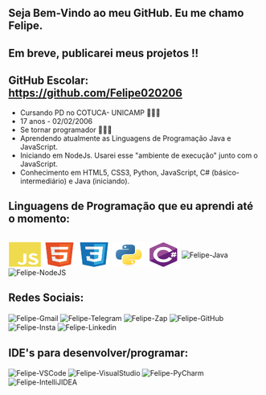## Seja Bem-Vindo ao meu GitHub. Eu me chamo Felipe.
## Em breve, publicarei meus projetos !!
## GitHub Escolar: https://github.com/Felipe020206
- Cursando PD no COTUCA- UNICAMP 🧑🏽‍🎓
- 17 anos - 02/02/2006
- Se tornar programador 👨🏽‍💻
- Aprendendo atualmente as Linguagens de Programação Java e JavaScript.
- Iniciando em NodeJs. Usarei esse "ambiente de execução" junto com o JavaScript. 
- Conhecimento em HTML5, CSS3, Python, JavaScript, C# (básico-intermediário) e Java (iniciando).
  
## Linguagens de Programação que eu aprendi até o momento:
<div style="display: inline_block"><br>
  <img align="center" alt="Rafa-Js" height="50" width="65" src="https://raw.githubusercontent.com/devicons/devicon/master/icons/javascript/javascript-plain.svg">
  <img align="center" alt="Felipe-HTML" height="50" width="65" src="https://raw.githubusercontent.com/devicons/devicon/master/icons/html5/html5-original.svg">
  <img align="center" alt="Felipe-CSS" height="50" width="65" src="https://raw.githubusercontent.com/devicons/devicon/master/icons/css3/css3-original.svg">
  <img align="center" alt="Felipe-Python" height="50" width="65" src="https://raw.githubusercontent.com/devicons/devicon/master/icons/python/python-original.svg">
  <img align="center" alt="Felipe-Csharp" height="50" width="65" src="https://raw.githubusercontent.com/devicons/devicon/master/icons/csharp/csharp-original.svg">
  <img align="center" alt="Felipe-Java" height="50" width="65" src="https://cdn.jsdelivr.net/gh/devicons/devicon/icons/java/java-original.svg">
  <img align="center" alt="Felipe-NodeJS" height="50" width="65"
src="https://cdn.jsdelivr.net/gh/devicons/devicon/icons/nodejs/nodejs-original.svg">
	
## Redes Sociais:
<div>
  <img align="center" alt="Felipe-Gmail" height="35" width="125" src="https://img.shields.io/badge/Gmail-D14836?style=for-the-badge&logo=gmail&logoColor=white">
  <img align="center" alt="Felipe-Telegram" height="35" width="125" src="https://img.shields.io/badge/Telegram-2CA5E0?style=for-the-badge&logo=telegram&logoColor=white">
  <img align="center" alt="Felipe-Zap" height="35" width="125" src="https://img.shields.io/badge/WhatsApp-25D366?style=for-the-badge&logo=whatsapp&logoColor=white">
  <img align="center" alt="Felipe-GitHub" height="35" width="125" src="https://img.shields.io/badge/GitHub-100000?style=for-the-badge&logo=github&logoColor=white">
  <img align="center" alt="Felipe-Insta" height="35" width="125" src="https://img.shields.io/badge/Instagram-E4405F?style=for-the-badge&logo=instagram&logoColor=white">
  <img align="center" alt="Felipe-Linkedin" height="35" width="125"
src="https://img.shields.io/badge/LinkedIn-0077B5?style=for-the-badge&logo=linkedin&logoColor=white">
</div>
	
## IDE's para desenvolver/programar:
  <img align="center" alt="Felipe-VSCode" height="35" width="125" src="https://img.shields.io/badge/Visual_Studio_Code-0078D4?style=for-the-badge&logo=visual%20studio%20code&logoColor=white">
  <img align="center" alt="Felipe-VisualStudio" height="35" width="125" src="https://img.shields.io/badge/Visual_Studio-5C2D91?style=for-the-badge&logo=visual%20studio&logoColor=white">
    <img align="center" alt="Felipe-PyCharm" height="35" width="125" src="https://img.shields.io/badge/PyCharm-000000.svg?&style=for-the-badge&logo=PyCharm&logoColor=white">
  <img align="center" alt="Felipe-IntelliJIDEA" height="35" width="125"
src="https://img.shields.io/badge/IntelliJ_IDEA-000000.svg?style=for-the-badge&logo=intellij-idea&logoColor=white">

  
